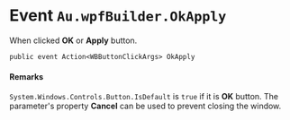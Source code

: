 # Event `Au.wpfBuilder.OkApply`

When clicked **OK** or **Apply** button.

```
public event Action<WBButtonClickArgs> OkApply
```

#### **Remarks**

`System.Windows.Controls.Button.IsDefault` is `true` if it is **OK** button. The parameter's property **Cancel** can be used to prevent closing the window.